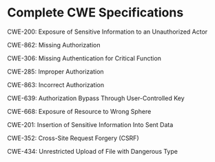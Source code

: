 

# Complete CWE Specifications

CWE-200: Exposure of Sensitive Information to an Unauthorized Actor

CWE-862: Missing Authorization

CWE-306: Missing Authentication for Critical Function

CWE-285: Improper Authorization

CWE-863: Incorrect Authorization

CWE-639: Authorization Bypass Through User-Controlled Key

CWE-668: Exposure of Resource to Wrong Sphere

CWE-201: Insertion of Sensitive Information Into Sent Data

CWE-352: Cross-Site Request Forgery (CSRF)

CWE-434: Unrestricted Upload of File with Dangerous Type